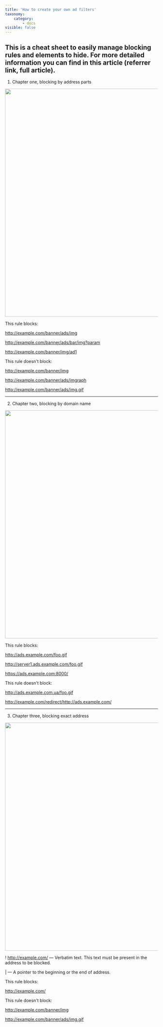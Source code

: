 ```yaml
---
title: 'How to create your own ad filters'
taxonomy:
    category:
        - docs
visible: false
---
```


## This is a cheat sheet to easily manage blocking rules and elements to hide. For more detailed information you can find in this article (referrer link, full article).

1. Chapter one, blocking by address parts


 <img src="https://github.com/TheHasagi/AdguardKnowledgeBase/blob/master/pages/02.general/17.cheat-sheet/images/Address%20parts.png" width="750">

This rule blocks:

 http://example.com/banner/ads/img

 http://example.com/banner/ads/bar/img?param

 http://example.com/banner/img/ad1 



This rule doesn't block:

http://example.com/banner/img

http://example.com/banner/ads/imgraph

http://example.com/banner/ads/img.gif

----------------- ----------------- ----------------- ----------------- 



2. Chapter two, blocking by domain name
<img src="https://github.com/TheHasagi/AdguardKnowledgeBase/blob/master/pages/02.general/17.cheat-sheet/images/Blocking%20by%20domain%20name.PNG" width="750">

This rule blocks:

http://ads.example.com/foo.gif

http://server1.ads.example.com/foo.gif

https://ads.example.com:8000/

This rule doesn't block:
										
http://ads.example.com.ua/foo.gif

http://example.com/redirect/http://ads.example.com/	


----------------- ----------------- ----------------- ----------------- 

													
3. Chapter three, blocking exact address

<img src="https://github.com/TheHasagi/AdguardKnowledgeBase/blob/master/pages/02.general/17.cheat-sheet/images/Blocking%20exact%20address.PNG" width="750">

! http://example.com/ — Verbatim text. This text must be present in the address to be blocked.

| — A pointer to the beginning or the end of address.

This rule blocks:

http://example.com/

This rule doesn't block:

http://example.com/banner/img

http://example.com/banner/ads/img.gif
